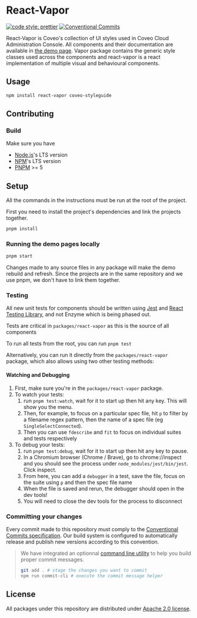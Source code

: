 # React-Vapor

[![code style: prettier](https://img.shields.io/badge/code_style-prettier-ff69b4.svg?style=flat-square)](https://github.com/prettier/prettier)
[![Conventional Commits](https://img.shields.io/badge/Conventional%20Commits-1.0.0-yellow.svg?style=flat-square&logo=appveyor)](https://conventionalcommits.org)

React-Vapor is Coveo's collection of UI styles used in Coveo Cloud Administration Console. All components and their documentation are available in [the demo page](https://vapor.cloud.coveo.com/). Vapor package contains the generic style classes used across the components and react-vapor is a react implementation of multiple visual and behavioural components.

## Usage

```bash
npm install react-vapor coveo-styleguide
```

## Contributing

### Build

Make sure you have

-   [Node.js](https://nodejs.org/)'s LTS version
-   [NPM](https://www.npmjs.com/package/npm)'s LTS version
-   [PNPM](https://pnpm.io/installation) >= 5

## Setup

All the commands in the instructions must be run at the root of the project.

First you need to install the project's dependencies and link the projects together.

```bash
pnpm install
```

### Running the demo pages locally

```bash
pnpm start
```

Changes made to any source files in any package will make the demo rebuild and refresh. Since the projects are in the same repository and we use pnpm, we don't have to link them together.

### Testing

All new unit tests for components should be written using [Jest](https://jestjs.io/) and [React Testing Library](https://testing-library.com/), and not Enzyme which is being phased out.

Tests are critical in `packages/react-vapor` as this is the source of all components

To run all tests from the root, you can run `pnpm test`

Alternatively, you can run it directly from the `packages/react-vapor` package, which also allows using two other testing methods:

#### Watching and Debugging

1. First, make sure you're in the `packages/react-vapor` package.
2. To watch your tests:
   1. run `pnpm test:watch`, wait for it to start up then hit any key. This will show you the menu. 
   2. Then, for example, to focus on a particular spec file, hit `p` to filter by a filename regex pattern, then the name of a spec file (eg `SingleSelectConnected`). 
   3. Then you can use `fdescribe` and `fit` to focus on individual suites and tests respectively
3. To debug your tests:
   1. run `pnpm test:debug`, wait for it to start up then hit any key to pause. 
   2. In a Chromium browser (Chrome / Brave), go to chrome://inspect and you should see the process under `node_modules/jest/bin/jest`. Click inspect.
   3. From here, you can add a `debugger` in a test, save the file, focus on the suite using `p` and then the spec file name
   4. When the file is saved and rerun, the debugger should open in the dev tools!
   5. You will need to close the dev tools for the process to disconnect


### Committing your changes

Every commit made to this repository must comply to the [Conventional Commits specification](https://www.conventionalcommits.org/). Our build system is configured to automatically release and publish new versions according to this convention.

> We have integrated an optionnal [command line utility](https://github.com/commitizen/cz-cli) to help you build proper commit messages.
>
> ```bash
> git add . # stage the changes you want to commit
> npm run commit-cli # execute the commit message helper
> ```

## License

All packages under this repository are distributed under [Apache 2.0 license](LICENSE).
